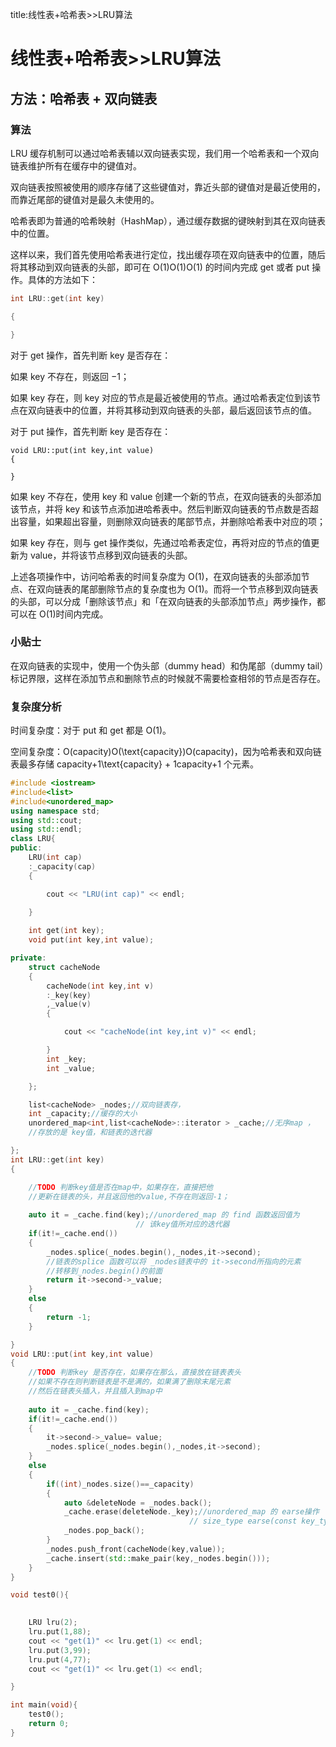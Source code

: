 title:线性表+哈希表>>LRU算法

<!-- more -->

# 线性表+哈希表>>LRU算法

## 方法：哈希表 + 双向链表

### 算法

LRU 缓存机制可以通过哈希表辅以双向链表实现，我们用一个哈希表和一个双向链表维护所有在缓存中的键值对。

双向链表按照被使用的顺序存储了这些键值对，靠近头部的键值对是最近使用的，而靠近尾部的键值对是最久未使用的。

哈希表即为普通的哈希映射（HashMap），通过缓存数据的键映射到其在双向链表中的位置。

这样以来，我们首先使用哈希表进行定位，找出缓存项在双向链表中的位置，随后将其移动到双向链表的头部，即可在 O(1)O(1)O(1) 的时间内完成 get 或者 put 操作。具体的方法如下：

```c++
int LRU::get(int key)

{

}
```

对于 get 操作，首先判断 key 是否存在：

如果 key 不存在，则返回 −1；

如果 key 存在，则 key 对应的节点是最近被使用的节点。通过哈希表定位到该节点在双向链表中的位置，并将其移动到双向链表的头部，最后返回该节点的值。



对于 put 操作，首先判断 key 是否存在：

```
void LRU::put(int key,int value)
{

}
```

如果 key 不存在，使用 key 和 value 创建一个新的节点，在双向链表的头部添加该节点，并将 key 和该节点添加进哈希表中。然后判断双向链表的节点数是否超出容量，如果超出容量，则删除双向链表的尾部节点，并删除哈希表中对应的项；

如果 key 存在，则与 get 操作类似，先通过哈希表定位，再将对应的节点的值更新为 value，并将该节点移到双向链表的头部。

上述各项操作中，访问哈希表的时间复杂度为 O(1)，在双向链表的头部添加节点、在双向链表的尾部删除节点的复杂度也为 O(1)。而将一个节点移到双向链表的头部，可以分成「删除该节点」和「在双向链表的头部添加节点」两步操作，都可以在 O(1)时间内完成。

### 小贴士

在双向链表的实现中，使用一个伪头部（dummy head）和伪尾部（dummy tail）标记界限，这样在添加节点和删除节点的时候就不需要检查相邻的节点是否存在。

### 复杂度分析

时间复杂度：对于 put 和 get 都是 O(1)。

空间复杂度：O(capacity)O(\text{capacity})O(capacity)，因为哈希表和双向链表最多存储 capacity+1\text{capacity} + 1capacity+1 个元素。



```c++
#include <iostream>
#include<list>
#include<unordered_map>
using namespace std;
using std::cout;
using std::endl;
class LRU{
public:
    LRU(int cap)
    :_capacity(cap)
    {

        cout << "LRU(int cap)" << endl;
        
    }

    int get(int key);
    void put(int key,int value);

private:
    struct cacheNode
    {
        cacheNode(int key,int v)
        :_key(key)
        ,_value(v)
        {

            cout << "cacheNode(int key,int v)" << endl;

        }
        int _key;
        int _value;

    };

    list<cacheNode> _nodes;//双向链表存，
    int _capacity;//缓存的大小
    unordered_map<int,list<cacheNode>::iterator > _cache;//无序map ，
    //存放的是 key值，和链表的迭代器

};
int LRU::get(int key)
{

    //TODO 判断key值是否在map中，如果存在，直接把他
    //更新在链表的头，并且返回他的value,不存在则返回-1；
    
    auto it = _cache.find(key);//unordered_map 的 find 函数返回值为
                            // 该key值所对应的迭代器
    if(it!=_cache.end())
    {
        _nodes.splice(_nodes.begin(),_nodes,it->second);
        //链表的splice 函数可以将 _nodes链表中的 it->second所指向的元素
        //转移到_nodes.begin()的前面
        return it->second->_value;
    }
    else
    {
        return -1;
    }

}
void LRU::put(int key,int value)
{
    //TODO 判断key 是否存在，如果存在那么，直接放在链表表头
    //如果不存在则判断链表是不是满的，如果满了删除末尾元素
    //然后在链表头插入，并且插入到map中
    
    auto it = _cache.find(key); 
    if(it!=_cache.end())
    {
        it->second->_value= value;
        _nodes.splice(_nodes.begin(),_nodes,it->second);
    }
    else
    {
        if((int)_nodes.size()==_capacity)
        {
            auto &deleteNode = _nodes.back();
            _cache.erase(deleteNode._key);//unordered_map 的 earse操作
                                        // size_type earse(const key_type&key);
            _nodes.pop_back();
        }
        _nodes.push_front(cacheNode(key,value));
        _cache.insert(std::make_pair(key,_nodes.begin()));
    }
}

void test0(){

    
    LRU lru(2);
    lru.put(1,88);
    cout << "get(1)" << lru.get(1) << endl;
    lru.put(3,99);
    lru.put(4,77);
    cout << "get(1)" << lru.get(1) << endl;

}

int main(void){
    test0();
    return 0;
}
```

